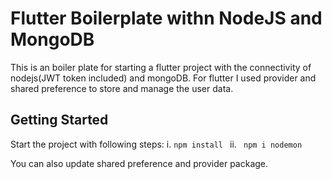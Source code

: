 # Flutter Boilerplate withn NodeJS and MongoDB

This is an boiler plate for starting a flutter project with the connectivity of nodejs(JWT token included) and mongoDB. 
For flutter I used provider and shared preference to store and manage the user data.

## Getting Started

 Start the project with following steps:
i. <code>npm install </code>
ii. <code> npm i nodemon </code>

You can also update shared preference and provider package.